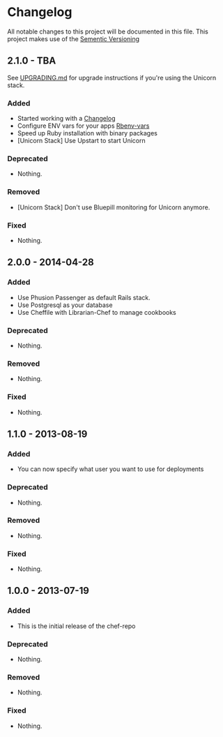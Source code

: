 # Changelog
All notable changes to this project will be documented in this file.
This project makes use of the [Sementic Versioning](http://semver.org/)

## 2.1.0 - TBA

See [UPGRADING.md](UPGRADING.md) for upgrade instructions if you're using the Unicorn stack.

### Added
- Started working with a [Changelog](http://keepachangelog.com/)
- Configure ENV vars for your apps [Rbenv-vars](https://github.com/sstephenson/rbenv-vars)
- Speed up Ruby installation with binary packages
- [Unicorn Stack] Use Upstart to start Unicorn

### Deprecated
- Nothing.

### Removed
- [Unicorn Stack] Don't use Bluepill monitoring for Unicorn anymore.

### Fixed
- Nothing.

## 2.0.0 - 2014-04-28

### Added
- Use Phusion Passenger as default Rails stack.
- Use Postgresql as your database
- Use Cheffile with Librarian-Chef to manage cookbooks

### Deprecated
- Nothing.

### Removed
- Nothing.

### Fixed
- Nothing.

## 1.1.0 - 2013-08-19

### Added
- You can now specify what user you want to use for deployments

### Deprecated
- Nothing.

### Removed
- Nothing.

### Fixed
- Nothing.

## 1.0.0 - 2013-07-19

### Added
- This is the initial release of the chef-repo

### Deprecated
- Nothing.

### Removed
- Nothing.

### Fixed
- Nothing.
